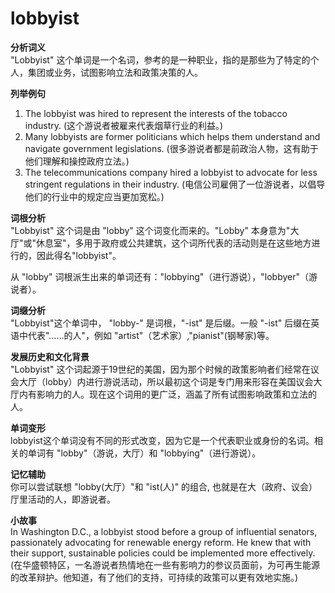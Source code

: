 # lobbyist

**分析词义**  
"Lobbyist" 这个单词是一个名词，参考的是一种职业，指的是那些为了特定的个人，集团或业务，试图影响立法和政策决策的人。

  

**列举例句**

  

1.  The lobbyist was hired to represent the interests of the tobacco industry. (这个游说者被雇来代表烟草行业的利益。)
2.  Many lobbyists are former politicians which helps them understand and navigate government legislations. (很多游说者都是前政治人物，这有助于他们理解和操控政府立法。)
3.  The telecommunications company hired a lobbyist to advocate for less stringent regulations in their industry. (电信公司雇佣了一位游说者，以倡导他们的行业中的规定应当更加宽松。)

  

**词根分析**  
"Lobbyist" 这个词是由 "lobby" 这个词变化而来的。"Lobby" 本身意为"大厅"或"休息室"，多用于政府或公共建筑，这个词所代表的活动则是在这些地方进行的，因此得名"lobbyist"。

  

从 "lobby" 词根派生出来的单词还有："lobbying"（进行游说），"lobbyer"（游说者）。

  

**词缀分析**  
"Lobbyist"这个单词中， "lobby-" 是词根，"-ist" 是后缀。一般 "-ist" 后缀在英语中代表"……的人"，例如 "artist"（艺术家）,"pianist"(钢琴家)等。

  

**发展历史和文化背景**  
"Lobbyist" 这个词起源于19世纪的美国，因为那个时候的政策影响者们经常在议会大厅（lobby）内进行游说活动，所以最初这个词是专门用来形容在美国议会大厅内有影响力的人。现在这个词用的更广泛，涵盖了所有试图影响政策和立法的人。

  

**单词变形**  
lobbyist这个单词没有不同的形式改变，因为它是一个代表职业或身份的名词。相关的单词有 "lobby"（游说，大厅）和 "lobbying"（进行游说）。

  

**记忆辅助**  
你可以尝试联想 "lobby(大厅）"和 "ist(人)" 的组合, 也就是在大（政府、议会）厅里活动的人，即游说者。

  

**小故事**  
In Washington D.C., a lobbyist stood before a group of influential senators, passionately advocating for renewable energy reform. He knew that with their support, sustainable policies could be implemented more effectively. (在华盛顿特区，一名游说者热情地在一些有影响力的参议员面前，为可再生能源的改革辩护。他知道，有了他们的支持，可持续的政策可以更有效地实施。)
